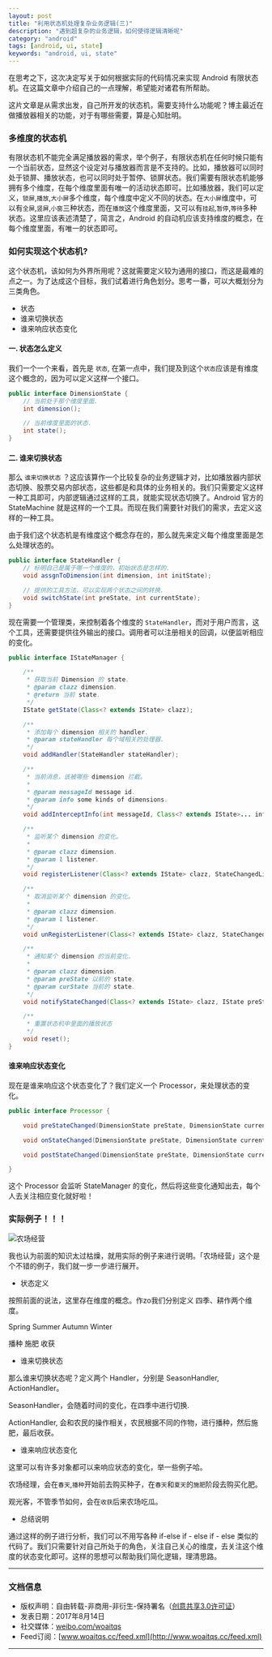 ```yaml
---
layout: post
title: "利用状态机处理复杂业务逻辑(三)"
description: "遇到超复杂的业务逻辑，如何使得逻辑清晰呢"
category: "android"
tags: [android, ui, state]
keywords: "android, ui, state"
---
```



在思考之下，这次决定写关于如何根据实际的代码情况来实现 Android 有限状态机。在这篇文章中介绍自己的一点理解，希望能对诸君有所帮助。

这片文章是从需求出发，自己所开发的状态机，需要支持什么功能呢？博主最近在做播放器相关的功能，对于有哪些需要，算是心知肚明。

<!--more-->

### 多维度的状态机

有限状态机不能完全满足播放器的需求，举个例子，有限状态机在任何时候只能有一个当前状态，显然这个设定对与播放器而言是不支持的。比如，播放器可以同时处于锁屏、播放状态，也可以同时处于暂停、锁屏状态。我们需要有限状态机能够拥有多个维度，在每个维度里面有唯一的活动状态即可。比如播放器，我们可以定义，`锁屏`,`播放`,`大小屏`多个维度，每个维度中定义不同的状态。在`大小屏`维度中，可以有`全屏`,`竖屏`,`小窗`三种状态，而在`播放`这个维度里面，又可以有`挂起`,`暂停`,`等待`多种状态。这里应该表述清楚了，简言之，Android 的自动机应该支持维度的概念，在每个维度里面，有唯一的状态即可。

### 如何实现这个状态机?

这个状态机，该如何为外界所用呢？这就需要定义较为通用的接口，而这是最难的点之一。为了达成这个目标，我们试着进行角色划分。思考一番，可以大概划分为三类角色。

- 状态
- 谁来切换状态
- 谁来响应状态变化

#### 一. 状态怎么定义

我们一个一个来看，首先是 `状态`, 在第一点中，我们提及到这个`状态`应该是有维度这个概念的，因为可以定义这样一个接口。

```java
public interface DimensionState {
    // 当前处于那个维度里面.
    int dimension();

    // 当前维度里面的状态.
    int state();
}
```

#### 二. 谁来切换状态

那么 `谁来切换状态` ？这应该算作一个比较复杂的业务逻辑才对，比如播放器内部状态切换、股票交易内部状态，这些都是和具体的业务相关的。我们只需要定义这样一种工具即可，内部逻辑通过这样的工具，就能实现状态切换了。Android 官方的 StateMachine 就是这样的一个工具。而现在我们需要针对我们的需求，去定义这样的一种工具。

由于我们这个状态机是有维度这个概念存在的，那么就先来定义每个维度里面是怎么处理状态的。

```java
public interface StateHandler {
    // 标明自己是属于哪一个维度的，初始状态是怎样的.
    void assgnToDimension(int dimension, int initState);

    // 提供的工具方法，可以实现两个状态之间的转换.
    void switchState(int preState, int currentState);
}
```

现在需要一个管理类，来控制着各个维度的 `StateHandler`，而对于用户而言，这个工具，还需要提供往外输出的接口。调用者可以注册相关的回调，以便监听相应的变化。

```java
public interface IStateManager {

    /**
     * 获取当前 Dimension 的 state.
     * @param clazz dimension.
     * @return 当前 state.
     */
    IState getState(Class<? extends IState> clazz);

    /**
     * 添加每个 dimension 相关的 handler.
     * @param stateHandler 每个域相关的处理器.
     */
    void addHandler(StateHandler stateHandler);

    /**
     * 当前消息，该被哪些 dimension 拦截。
     *
     * @param messageId message id.
     * @param info some kinds of dimensions.
     */
    void addInterceptInfo(int messageId, Class<? extends IState>... info);

    /**
     * 监听某个 dimension 的变化。
     *
     * @param clazz dimension.
     * @param l listener.
     */
    void registerListener(Class<? extends IState> clazz, StateChangedListener l);

    /**
     * 取消监听某个 dimension 的变化。
     *
     * @param clazz dimension.
     * @param l listener.
     */
    void unRegisterListener(Class<? extends IState> clazz, StateChangedListener l);

    /**
     * 通知某个 dimension 的当前变化.
     *
     * @param clazz dimension.
     * @param preState 以前的 state.
     * @param curState 当前的 state.
     */
    void notifyStateChanged(Class<? extends IState> clazz, IState preState, IState curState);

    /**
     * 重置状态机中里面的播放状态
     */
    void reset();
}
```

#### 谁来响应状态变化

现在是谁来响应这个状态变化了？我们定义一个 Processor，来处理状态的变化。

```java
public interface Processor {

    void preStateChanged(DimensionState preState, DimensionState currentState);

    void onStateChanged(DimensionState preState, DimensionState currentState);

    void postStateChanged(DimensionState preState, DimensionState currentState);

}
```

这个 Processor 会监听 StateManager 的变化，然后将这些变化通知出去，每个人去关注相应变化就好啦！

### 实际例子！！！

![农场经营](http://o8p68x17d.bkt.clouddn.com/former.jpeg)

我也认为前面的知识太过枯燥，就用实际的例子来进行说明。「农场经营」这个是个不错的例子，我们就一步一步进行展开。

- 状态定义

按照前面的说法，这里存在维度的概念。作zo我们分别定义 四季、耕作两个维度。

Spring Summer Autumn Winter

播种 施肥 收获

- 谁来切换状态

那么谁来切换状态呢？定义两个 Handler，分别是 SeasonHandler, ActionHandler。

SeasonHandler，会随着时间的变化，在四季中进行切换.

ActionHandler, 会和农民的操作相关，农民根据不同的作物，进行播种，然后施肥，最后收获。

- 谁来响应状态变化

这里可以有许多对象都可以来响应状态的变化，举一些例子哈。

农场经理，会在`春天`,`播种`开始前去购买种子，在`春天`和`夏天`的`施肥`阶段去购买化肥。

观光客，不管季节如何，会在`收获`后来农场吃瓜。

- 总结说明

通过这样的例子进行分析，我们可以不用写各种 if-else if - else if - else 类似的代码了。我们只需要针对自己所处于的角色，关注自己关心的维度，去关注这个维度的状态变化即可。这样的思想可以帮助我们简化逻辑，理清思路。


-----------------

### 文档信息

* 版权声明：自由转载-非商用-非衍生-保持署名（[创意共享3.0许可证](http://creativecommons.org/licenses/by-nc-nd/3.0/deed.zh)）
* 发表日期：2017年8月14日
* 社交媒体：[weibo.com/woaitqs](http://weibo.com/woaitqs)
* Feed订阅：[www.woaitqs.cc/feed.xml](http://www.woaitqs.cc/feed.xml)

-----------------
